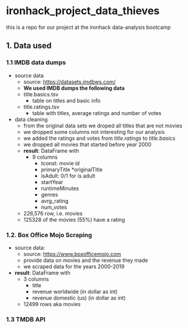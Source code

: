 # ironhack_project_data_thieves
this is a repo for our project at the ironhack data-analysis bootcamp








## 1. Data used



### 1.1 IMDB data dumps

* source data
	* source: https://datasets.imdbws.com/
	* **We used IMDB dumps the following data**
	* title.basics.tsv
		* table on titles and basic info
	*  title.ratings.tsv
		* table with titles, average ratings and number of votes
* data cleaning
	* from the original data sets we droped all titles that are not movies
	* we dropped some columns not interesting for our analysis 
	* we added the ratings and votes from *title.ratings* to *title.basics*
	* we dropped all movies that started before year 2000
	* **result**: DataFrame with
		* 9 columns
			* tconst: movie id
			* primaryTitle 
			*originalTitle 
			* isAdult: 0/1 for is adult
			* startYear 
			* runtimeMinutes
			* genres 
			* avrg_rating
			* num_votes
	* 226,576 row, i.e. movies
	* 125328 of the movies (55%) have a rating
	
### 1.2. Box Office Mojo Scraping

* source data:
	* source: https://www.boxofficemojo.com
	* provide data on movies and the revenue they made
	* we scraped data for the years 2000-2019
* **result**: DataFrame with
	* 3 columns
		* title
		* revenue worldwide (in dollar as int)
		* revenue domestic (us) (in dollar as int)
	* 12499 rows aka movies


### 1.3 TMDB API



    

    

   


